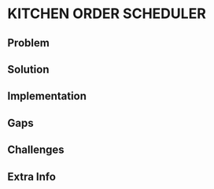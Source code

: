 
# KITCHEN ORDER SCHEDULER
## Problem
## Solution
## Implementation
## Gaps
## Challenges
## Extra Info
